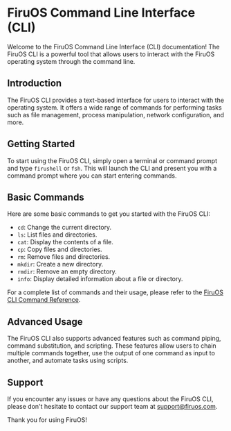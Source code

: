 # FiruOS Command Line Interface (CLI)

Welcome to the FiruOS Command Line Interface (CLI) documentation! The FiruOS CLI is a powerful tool that allows users to interact with the FiruOS operating system through the command line.

## Introduction

The FiruOS CLI provides a text-based interface for users to interact with the operating system. It offers a wide range of commands for performing tasks such as file management, process manipulation, network configuration, and more.

## Getting Started

To start using the FiruOS CLI, simply open a terminal or command prompt and type `firushell` or `fsh`. This will launch the CLI and present you with a command prompt where you can start entering commands.

## Basic Commands

Here are some basic commands to get you started with the FiruOS CLI:

- `cd`: Change the current directory.
- `ls`: List files and directories.
- `cat`: Display the contents of a file.
- `cp`: Copy files and directories.
- `rm`: Remove files and directories.
- `mkdir`: Create a new directory.
- `rmdir`: Remove an empty directory.
- `info`: Display detailed information about a file or directory.

For a complete list of commands and their usage, please refer to the [FiruOS CLI Command Reference](##BasicCommands).

## Advanced Usage

The FiruOS CLI also supports advanced features such as command piping, command substitution, and scripting. These features allow users to chain multiple commands together, use the output of one command as input to another, and automate tasks using scripts.

## Support

If you encounter any issues or have any questions about the FiruOS CLI, please don't hesitate to contact our support team at support@firuos.com.

Thank you for using FiruOS!
